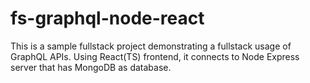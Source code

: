 # fs-graphql-node-react

This is a sample fullstack project demonstrating a fullstack usage of GraphQL APIs. Using React(TS) frontend, it connects to Node Express server that has MongoDB as database.
